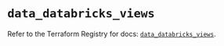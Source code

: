 # `data_databricks_views`

Refer to the Terraform Registry for docs: [`data_databricks_views`](https://registry.terraform.io/providers/databricks/databricks/1.35.0/docs/data-sources/views).
